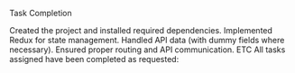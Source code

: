 Task Completion


Created the project and installed required dependencies.
Implemented Redux for state management.
Handled API data (with dummy fields where necessary).
Ensured proper routing and API communication.
ETC
All tasks assigned have been completed as requested:
